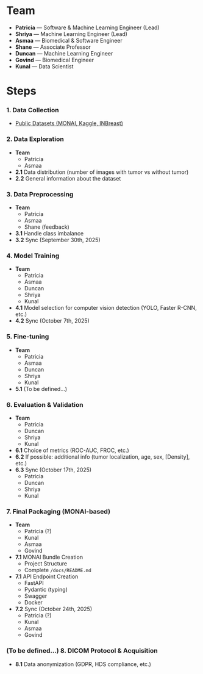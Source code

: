 # Team

- **Patricia** — Software & Machine Learning Engineer (Lead)
- **Shriya** — Machine Learning Engineer (Lead)
- **Asmaa** — Biomedical & Software Engineer
- **Shane** — Associate Professor
- **Duncan** — Machine Learning Engineer
- **Govind** — Biomedical Engineer
- **Kunal** — Data Scientist

# Steps

### 1. Data Collection

- [Public Datasets (MONAI, Kaggle, INBreast)](https://docs.google.com/spreadsheets/d/1-1IvO2kFGPnquefa9rqXMLiJvNajsqybzYZNq5MkMFo/edit?gid=0#gid=0)

### 2. Data Exploration

- **Team**
    - Patricia
    - Asmaa
- **2.1** Data distribution (number of images with tumor vs without tumor)
- **2.2** General information about the dataset

### 3. Data Preprocessing

- **Team**
    - Patricia
    - Asmaa
    - Shane (feedback)
- **3.1** Handle class imbalance
- **3.2** Sync (September 30th, 2025)

### 4. Model Training

- **Team**
    - Patricia
    - Asmaa
    - Duncan
    - Shriya
    - Kunal
- **4.1** Model selection for computer vision detection (YOLO, Faster R-CNN, etc.)
- **4.2** Sync (October 7th, 2025)

### 5. Fine-tuning

- **Team**
    - Patricia
    - Asmaa
    - Duncan
    - Shriya
    - Kunal
- **5.1** (To be defined...)

### 6. Evaluation & Validation

- **Team**
    - Patricia
    - Duncan
    - Shriya
    - Kunal
- **6.1** Choice of metrics (ROC-AUC, FROC, etc.)
- **6.2** If possible: additional info (tumor localization, age, sex, [Density], etc.)
- **6.3** Sync (October 17th, 2025)
    - Patricia
    - Duncan
    - Shriya
    - Kunal

### 7. Final Packaging (MONAI-based)

- **Team**
    - Patricia (?)
    - Kunal
    - Asmaa
    - Govind
- **7.1** MONAI Bundle Creation
    - Project Structure
    - Complete `/docs/README.md`
- **7.1** API Endpoint Creation
    - FastAPI
    - Pydantic (typing)
    - Swagger
    - Docker
- **7.2** Sync (October 24th, 2025)
    - Patricia (?)
    - Kunal
    - Asmaa
    - Govind

### (To be defined...) 8. DICOM Protocol & Acquisition

- **8.1** Data anonymization (GDPR, HDS compliance, etc.)
